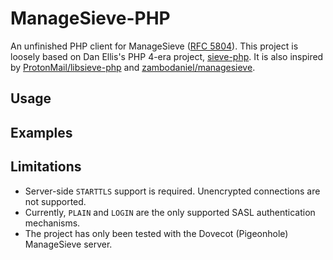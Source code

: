 # ManageSieve-PHP
An unfinished PHP client for ManageSieve ([RFC 5804](https://tools.ietf.org/html/rfc5804)). This project is loosely based on Dan Ellis's PHP 4-era project, [sieve-php](http://sieve-php.sourceforge.net/). It is also inspired by [ProtonMail/libsieve-php](https://github.com/ProtonMail/libsieve-php) and [zambodaniel/managesieve](https://github.com/zambodaniel/managesieve).

## Usage

## Examples

## Limitations
- Server-side `STARTTLS` support is required. Unencrypted connections are not supported.
- Currently, `PLAIN` and `LOGIN` are the only supported SASL authentication mechanisms.
- The project has only been tested with the Dovecot (Pigeonhole) ManageSieve server.
